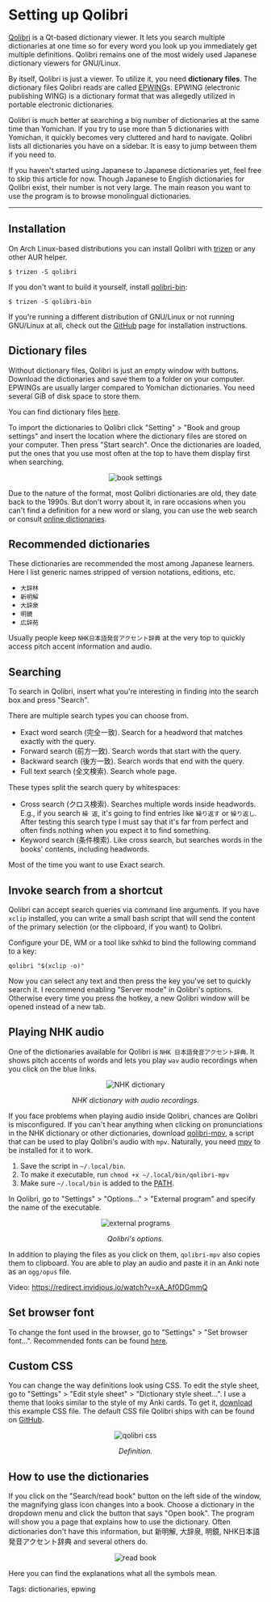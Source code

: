# Setting up Qolibri

[Qolibri](https://aur.archlinux.org/packages/qolibri/)
is a Qt-based dictionary viewer.
It lets you search multiple dictionaries at one time
so for every word you look up you immediately get multiple definitions.
Qolibri remains one of the most widely used Japanese dictionary viewers for GNU/Linux.

By itself, Qolibri is just a viewer.
To utilize it, you need **dictionary files**.
The dictionary files Qolibri reads are called [EPWING](https://ja.wikipedia.org/wiki/EPWING)s.
EPWING (electronic publishing WING) is a dictionary format
that was allegedly utilized in portable electronic dictionaries.

Qolibri is much better at searching a big number of dictionaries at the same time than Yomichan.
If you try to use more than 5 dictionaries with Yomichan,
it quickly becomes very cluttered and hard to navigate.
Qolibri lists all dictionaries you have on a sidebar.
It is easy to jump between them if you need to.

If you haven't started using Japanese to Japanese dictionaries yet,
feel free to skip this article for now.
Though Japanese to English dictionaries for Qolibri exist, their number is not very large.
The main reason you want to use the program is to browse monolingual dictionaries.

****

## Installation

On Arch Linux-based distributions you can install Qolibri with
[trizen](https://aur.archlinux.org/packages/trizen/)
or any other AUR helper.

```
$ trizen -S qolibri
```

If you don't want to build it yourself, install
[qolibri-bin](https://aur.archlinux.org/packages/qolibri-bin/):

```
$ trizen -S qolibri-bin
```

If you're running a different distribution of GNU/Linux or not running GNU/Linux at all,
check out the [GitHub](https://github.com/ludios/qolibri) page
for installation instructions.

## Dictionary files

Without dictionary files,
Qolibri is just an empty window with buttons.
Download the dictionaries and save them to a folder on your computer.
EPWINGs are usually larger compared to Yomichan dictionaries.
You need several GiB of disk space to store them.

You can find dictionary files [here](yomichan-and-epwing-dictionaries.html).

To import the dictionaries to Qolibri click "Setting" > "Book and group settings"
and insert the location where the dictionary files are stored on your computer.
Then press "Start search".
Once the dictionaries are loaded,
put the ones that you use most often at the top
to have them display first when searching.

<p align="center"><img class="shadow" alt="book settings" src="img/qolibri-book-settings.webp"></p>

Due to the nature of the format,
most Qolibri dictionaries are old, they date back to the 1990s.
But don't worry about it,
in rare occasions when you can't find a definition for a new word or slang,
you can use the web search or consult
[online dictionaries](resources.html#online).

## Recommended dictionaries

These dictionaries are recommended the most among Japanese learners.
Here I list generic names stripped of version notations, editions, etc.

* `大辞林`
* `新明解`
* `大辞泉`
* `明鏡`
* `広辞苑`

Usually people keep `NHK日本語発音アクセント辞典` at the very top
to quickly access pitch accent information and audio.

## Searching

To search in Qolibri,
insert what you're interesting in finding into the search box
and press "Search".

There are multiple search types you can choose from.

* Exact word search (完全一致).
Search for a headword that matches exactly with the query.
* Forward search (前方一致).
Search words that start with the query.
* Backward search (後方一致).
Search words that end with the query.
* Full text search (全文検索).
Search whole page.

These types split the search query by whitespaces:

* Cross search (クロス検索).
Searches multiple words inside headwords.
E.g., if you search `繰 返`,
it's going to find entries like `繰り返す` or `繰り返し`.
After testing this search type I must say that it's far from perfect
and often finds nothing when you expect it to find something.
* Keyword search (条件検索).
Like cross search,
but searches words in the books' contents, including headwords.

Most of the time you want to use Exact search.

## Invoke search from a shortcut

Qolibri can accept search queries via command line arguments.
If you have `xclip` installed, you can write a small bash script
that will send the content of the primary selection (or the clipboard, if you want) to Qolibri.

Configure your DE, WM or a tool like sxhkd
to bind the following command to a key:

```
qolibri "$(xclip -o)"
```

Now you can select any text and then press the key you've set to quickly search it.
I recommend enabling "Server mode" in Qolibri's options.
Otherwise every time you press the hotkey,
a new Qolibri window will be opened instead of a new tab.

## Playing NHK audio

One of the dictionaries available for Qolibri is `NHK 日本語発音アクセント辞典`.
It shows pitch accents of words and lets you play `wav` audio recordings
when you click on the blue links.

<p align="center"><img class="shadow" alt="NHK dictionary" src="img/qolibri-nhk-dictionary.webp"></p>
<p align="center"><i>NHK dictionary with audio recordings.</i></p>

If you face problems when playing audio inside Qolibri,
chances are Qolibri is misconfigured.
If you can't hear anything
when clicking on pronunciations in the NHK dictionary or other dictionaries,
download [qolibri-mpv](https://github.com/tatsumoto-ren/dotfiles/blob/main/.local/bin/qolibri-mpv),
a script that can be used to play Qolibri's audio with `mpv`.
Naturally, you need [mpv](https://wiki.archlinux.org/title/Mpv) to be installed for it to work.

1) Save the script in `~/.local/bin`.
2) To make it executable, run `chmod +x ~/.local/bin/qolibri-mpv`
2) Make sure `~/.local/bin` is added to the [PATH](faq.html#how-do-i-add-a-directory-to-the-path).

In Qolibri, go to "Settings" > "Options..." > "External program" and specify the name of the executable.

<p align="center"><img class="shadow" alt="external programs" src="img/qolibri-external-programs.webp"></p>
<p align="center"><i>Qolibri's options.</i></p>

In addition to playing the files as you click on them,
`qolibri-mpv` also copies them to clipboard.
You are able to play an audio and paste it in an Anki note as an `ogg/opus` file.

Video: https://redirect.invidious.io/watch?v=xA_Af0DGmmQ

## Set browser font

To change the font used in the browser,
go to "Settings" > "Set browser font...".
Recommended fonts can be found [here](resources.html#fonts).

## Custom CSS

You can change the way definitions look using CSS.
To edit the style sheet, go to "Settings" > "Edit style sheet" > "Dictionary style sheet...".
I use a theme that looks similar to the style of my Anki cards.
To get it,
[download](https://gist.github.com/tatsumoto-ren/8b70f2fe739840ce81b93572ee8c90db)
this example CSS file.
The default CSS file Qolibri ships with can be found on
[GitHub](https://github.com/ludios/qolibri/blob/prime/data/dict-style.css).

<p align="center"><img alt="qolibri css" src="img/qolibri-css.webp"></p>
<p align="center"><i>Definition.</i></p>

## How to use the dictionaries

If you click on the "Search/read book" button on the left side of the window,
the magnifying glass icon changes into a book.
Choose a dictionary in the dropdown menu and click the button that says "Open book".
The program will show you a page that explains how to use the dictionary.
Often dictionaries don't have this information,
but 新明解, 大辞泉, 明鏡, NHK日本語発音アクセント辞典 and several others do.

<p align="center"><img alt="read book" src="img/qolibri-read-book.webp"></p>

Here you can find the explanations what all the symbols mean.

Tags: dictionaries, epwing
